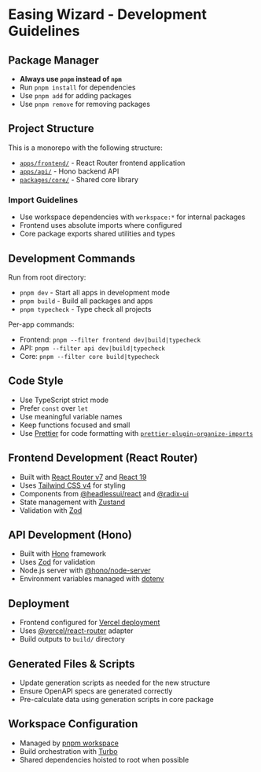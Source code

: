 # Easing Wizard - Development Guidelines

## Package Manager
- **Always use `pnpm` instead of `npm`**
- Run `pnpm install` for dependencies
- Use `pnpm add` for adding packages
- Use `pnpm remove` for removing packages

## Project Structure
This is a monorepo with the following structure:
- [`apps/frontend/`](apps/frontend/) - React Router frontend application
- [`apps/api/`](apps/api/) - Hono backend API
- [`packages/core/`](packages/core/) - Shared core library

### Import Guidelines
- Use workspace dependencies with `workspace:*` for internal packages
- Frontend uses absolute imports where configured
- Core package exports shared utilities and types

## Development Commands
Run from root directory:
- `pnpm dev` - Start all apps in development mode
- `pnpm build` - Build all packages and apps
- `pnpm typecheck` - Type check all projects

Per-app commands:
- Frontend: `pnpm --filter frontend dev|build|typecheck`
- API: `pnpm --filter api dev|build|typecheck`
- Core: `pnpm --filter core build|typecheck`

## Code Style
- Use TypeScript strict mode
- Prefer `const` over `let`
- Use meaningful variable names
- Keep functions focused and small
- Use [Prettier](apps/api/.prettierrc) for code formatting with [`prettier-plugin-organize-imports`](pnpm-lock.yaml)

## Frontend Development (React Router)
- Built with [React Router v7](apps/frontend/package.json) and [React 19](apps/frontend/package.json)
- Uses [Tailwind CSS v4](apps/frontend/package.json) for styling
- Components from [@headlessui/react](apps/frontend/package.json) and [@radix-ui](apps/frontend/package.json)
- State management with [Zustand](apps/frontend/package.json)
- Validation with [Zod](apps/frontend/package.json)

## API Development (Hono)
- Built with [Hono](packages/core/) framework
- Uses [Zod](packages/core/) for validation
- Node.js server with [@hono/node-server](pnpm-lock.yaml)
- Environment variables managed with [dotenv](pnpm-lock.yaml)

## Deployment
- Frontend configured for [Vercel deployment](apps/frontend/README.md)
- Uses [@vercel/react-router](apps/frontend/package.json) adapter
- Build outputs to `build/` directory

## Generated Files & Scripts
- Update generation scripts as needed for the new structure
- Ensure OpenAPI specs are generated correctly
- Pre-calculate data using generation scripts in core package

## Workspace Configuration
- Managed by [pnpm workspace](pnpm-workspace.yaml)
- Build orchestration with [Turbo](turbo.json)
- Shared dependencies hoisted to root when possible